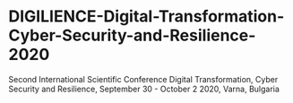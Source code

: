 # DIGILIENCE-Digital-Transformation-Cyber-Security-and-Resilience-2020
Second International Scientific Conference Digital Transformation, Cyber Security and Resilience, September 30 - October 2 2020, Varna, Bulgaria
